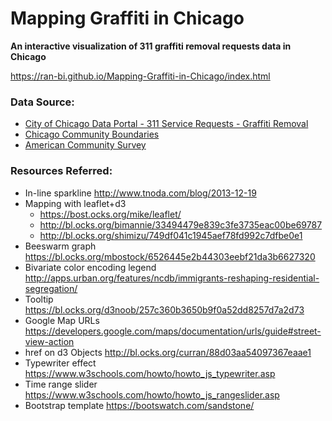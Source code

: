 # Mapping Graffiti in Chicago

**An interactive visualization of 311 graffiti removal requests data in Chicago**

https://ran-bi.github.io/Mapping-Graffiti-in-Chicago/index.html


### Data Source:

- [City of Chicago Data Portal - 311 Service Requests - Graffiti Removal](https://data.cityofchicago.org/Service-Requests/311-Service-Requests-Graffiti-Removal/hec5-y4x5)
- [Chicago Community Boundaries](https://data.cityofchicago.org/Facilities-Geographic-Boundaries/Boundaries-Community-Areas-current-/cauq-8yn6/data)
- [American Community Survey](https://www.census.gov/programs-surveys/acs/data.html)

### Resources Referred:

- In-line sparkline http://www.tnoda.com/blog/2013-12-19
- Mapping with leaflet+d3
  - https://bost.ocks.org/mike/leaflet/
  - http://bl.ocks.org/bimannie/33494479e839c3fe3735eac00be69787
  - http://bl.ocks.org/shimizu/749df041c1945aef78fd992c7dfbe0e1
- Beeswarm graph https://bl.ocks.org/mbostock/6526445e2b44303eebf21da3b6627320
- Bivariate color encoding legend http://apps.urban.org/features/ncdb/immigrants-reshaping-residential-segregation/ 
- Tooltip https://bl.ocks.org/d3noob/257c360b3650b9f0a52dd8257d7a2d73
- Google Map URLs https://developers.google.com/maps/documentation/urls/guide#street-view-action
- href on d3 Objects http://bl.ocks.org/curran/88d03aa54097367eaae1
- Typewriter effect  https://www.w3schools.com/howto/howto_js_typewriter.asp
- Time range slider https://www.w3schools.com/howto/howto_js_rangeslider.asp
- Bootstrap template https://bootswatch.com/sandstone/